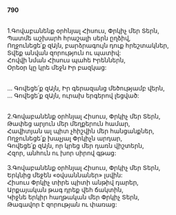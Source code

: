 **790**

\
1.Գովաբանենք օրհնյալ Հիսուս, Փրկիչ մեր Տերն,\
Պատմե աշխարհ հրաշալի սերն ըղձիվ,\
Ողջունեցե՛ք զԱյն, բարձրագույն դուք հրեշտակներ,\
Տվեք անվան զորություն ու պատիվ:\
Հովվի նման Հիսուս պահե Իրեններն,\
Օրեօր կը կրե մեջն Իր բազկաց:

\
 ... Գովեցե՛ք զԱյն, Իր գերազանց մեծությամբ վերն,\
 ... Գովեցե՛ք զԱյն, ուրախ երգերով լեցված:

\
2.Գովաբանենք օրհնյալ Հիսուս, Փրկիչ մեր Տերն,\
Թափեց արյուն մեր մեղքերուն համար,\
Հավիտյան ալ պիտ չհիշվին մեր հանցանքներ,\
Ողջունեցե՛ք խաչյալ Փրկիչն արդար,\
Գովեցե՛ք զԱյն, որ կրեց մեր դառն վիշտերն,\
Հզոր, անհուն ու խոր սիրով գթաց:\
\
3.Գովաբանենք օրհնյալ Հիսուս, Փրկիչ մեր Տերն,\
Երկնից մեջեն «օվսաննաներ» լսվին:\
Հիսուս Փրկիչ տիրե պիտի անթիվ դարեր,\
Արքայական թագ դրեք վեհ ճակտին,\
Կիջնե երկիր հաղթական մեր Փրկիչ Տերն,\
Թագավոր է զորության ու փառաց:
